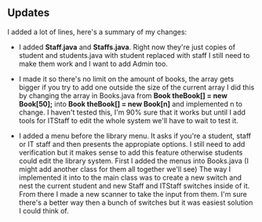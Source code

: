 ## Updates

  I added a lot of lines, here's a summary of my changes:
  - I added **Staff.java** and **Staffs.java**. Right now they're just copies of student and students.java with student replaced with staff
    I still need to make them work and I want to add Admin too. 
    
  - I made it so there's no limit on the amount of books, the array gets bigger if you try to add one outside the size of the current array
    I did this by changing the array in Books.java from **Book theBook[] = new Book[50];** into **Book theBook[] = new Book[n]** and implemented n to change.
    I haven't tested this, I'm 90% sure that it works but until I add tools for ITStaff to edit the whole system we'll have to wait to test it.
    
  - I added a menu before the library menu. It asks if you're a student, staff or IT staff and then presents the appropiate options. 
    I still need to add verification but it makes sense to add this feature otherwise students could edit the library system. 
    First I added the menus into Books.java (I might add another class for them all together we'll see) 
    The way I implemented it into to the main class was to create a new switch and nest the current student and new Staff and ITStaff switches inside of it.
    From there I made a new scanner to take the input from them.
    I'm sure there's a better way then a bunch of switches but it was easiest solution I could think of. 
